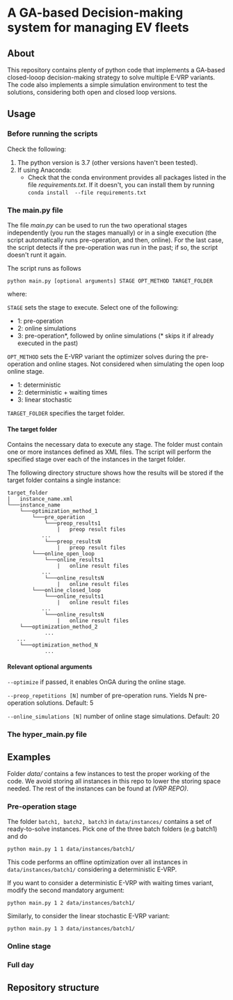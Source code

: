 # A GA-based Decision-making system for managing EV fleets

## About

This repository contains plenty of python code that implements a GA-based
closed-looop decision-making strategy to solve multiple E-VRP variants. The
code also implements a simple simulation environment to test the solutions,
considering both open and closed loop versions.
 
## Usage
### Before running the scripts

Check the following:

1. The python version is 3.7 (other versions haven't been tested).
2. If using Anaconda:
    * Check that the conda environment provides all packages listed in the 
      file *requirements.txt*. If it doesn't, you can install them by running 
      ``conda install  --file requirements.txt``

### The main.py file

The file *main.py* can be used to run the two operational stages independently
(you run the stages manually) or in a single execution 
(the script automatically runs pre-operation, and then, online). For the last
case, the script detects if the pre-operation was run in the past; if so,
the script doesn't runt it again.

The script runs as follows

``python main.py [optional arguments] STAGE OPT_METHOD TARGET_FOLDER``

where:

``STAGE`` sets the stage to execute. Select one of the following:

- 1: pre-operation
- 2: online simulations
- 3: pre-operation\*, followed by online simulations (* skips it if already
  executed in the past)

``OPT_METHOD`` sets the E-VRP variant the optimizer solves during the
pre-operation and online stages. Not considered when simulating the open loop
online stage.

- 1: deterministic
- 2: deterministic + waiting times
- 3: linear stochastic

``TARGET_FOLDER`` specifies the target folder.

#### The target folder

Contains the necessary data to execute any stage. The folder must contain one
or more instances defined as XML files. The script will perform the specified
stage over each of the instances in the target folder. 

The following directory structure shows how the results will be stored if 
the target folder contains a single instance:

```
target_folder
|   instance_name.xml
└───instance_name
    └───optimization_method_1
        └───pre_operation
            └───preop_results1
                |   preop result files
           ...
            └───preop_resultsN
                |   preop result files
        └───online_open_loop
            └───online_results1
                |   online result files
           ...
            └───online_resultsN
                |   online result files
        └───online_closed_loop
            └───online_results1
                |   online result files
           ...
            └───online_resultsN
                |   online result files
    └───optimization_method_2
            ...
   ...
    └───optimization_method_N
            ...
```

#### Relevant optional arguments
``--optimize`` if passed, it enables OnGA during the online stage.

``--preop_repetitions [N]`` number of pre-operation runs. Yields N
pre-operation solutions. Default: 5

``--online_simulations [N]`` number of online stage simulations. Default: 20

### The hyper_main.py file

## Examples
Folder *data/* contains a few instances to test the proper working of 
the code. We avoid storing all instances in this repo to lower the storing
space needed. The rest of the instances can be found at *(VRP REPO)*.

### Pre-operation stage

The folder ``batch1, batch2, batch3`` in ``data/instances/`` contains a set 
of ready-to-solve instances. Pick one of the three batch folders 
(e.g batch1) and do

``python main.py 1 1 data/instances/batch1/``

This code performs an offline optimization over all instances in 
``data/instances/batch1/`` considering a deterministic E-VRP.

If you want to consider a deterministic E-VRP with waiting times variant, 
modify the second mandatory argument:

``python main.py 1 2 data/instances/batch1/``

Similarly, to consider the linear stochastic E-VRP variant:

``python main.py 1 3 data/instances/batch1/``

### Online stage

### Full day

## Repository structure

 



